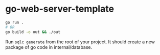 # go-web-server-template

```bash
go run .
# OR
go build -o out && ./out
```

Run `sqlc generate` from the root of your project. It should create a new package of go code in internal/database.
